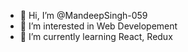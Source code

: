 - 👋 Hi, I’m @MandeepSingh-059
- 👀 I’m interested in Web Developement
- 🌱 I’m currently learning React, Redux


<!---
MandeepSingh-059/MandeepSingh-059 is a ✨ special ✨ repository because its `README.md` (this file) appears on your GitHub profile.
You can click the Preview link to take a look at your changes.
--->
